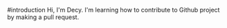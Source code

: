 #introduction 
Hi, I'm Decy. I'm learning how to contribute to Github project by making a pull request. 
